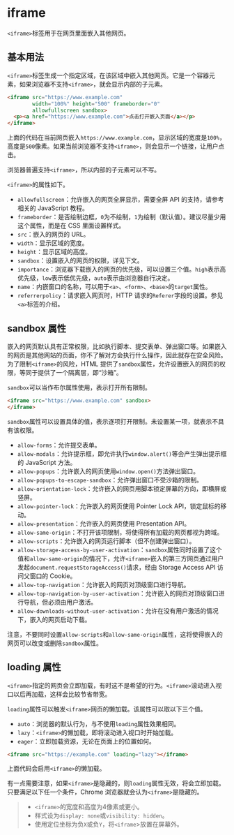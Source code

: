 # iframe

`<iframe>`标签用于在网页里面嵌入其他网页。

## 基本用法

`<iframe>`标签生成一个指定区域，在该区域中嵌入其他网页。它是一个容器元素，如果浏览器不支持`<iframe>`，就会显示内部的子元素。

```html
<iframe src="https://www.example.com"
        width="100%" height="500" frameborder="0"
        allowfullscreen sandbox>
  <p><a href="https://www.example.com">点击打开嵌入页面</a></p>
</iframe>
```

上面的代码在当前网页嵌入`https://www.example.com`，显示区域的宽度是`100%`，高度是`500`像素。如果当前浏览器不支持`<iframe>`，则会显示一个链接，让用户点击。

浏览器普遍支持`<iframe>`，所以内部的子元素可以不写。

`<iframe>`的属性如下。

- `allowfullscreen`：允许嵌入的网页全屏显示，需要全屏 API 的支持，请参考相关的 JavaScript 教程。
- `frameborder`：是否绘制边框，`0`为不绘制，`1`为绘制（默认值）。建议尽量少用这个属性，而是在 CSS 里面设置样式。
- `src`：嵌入的网页的 URL。
- `width`：显示区域的宽度。
- `height`：显示区域的高度。
- `sandbox`：设置嵌入的网页的权限，详见下文。
- `importance`：浏览器下载嵌入的网页的优先级，可以设置三个值。`high`表示高优先级，`low`表示低优先级，`auto`表示由浏览器自行决定。
- `name`：内嵌窗口的名称，可以用于`<a>`、`<form>`、`<base>`的`target`属性。
- `referrerpolicy`：请求嵌入网页时，HTTP 请求的`Referer`字段的设置。参见`<a>`标签的介绍。

## sandbox 属性

嵌入的网页默认具有正常权限，比如执行脚本、提交表单、弹出窗口等。如果嵌入的网页是其他网站的页面，你不了解对方会执行什么操作，因此就存在安全风险。为了限制`<iframe>`的风险，HTML 提供了`sandbox`属性，允许设置嵌入的网页的权限，等同于提供了一个隔离层，即“沙箱”。

`sandbox`可以当作布尔属性使用，表示打开所有限制。

```html
<iframe src="https://www.example.com" sandbox>
</iframe>
```

`sandbox`属性可以设置具体的值，表示逐项打开限制。未设置某一项，就表示不具有该权限。

- `allow-forms`：允许提交表单。
- `allow-modals`：允许提示框，即允许执行`window.alert()`等会产生弹出提示框的 JavaScript 方法。
- `allow-popups`：允许嵌入的网页使用`window.open()`方法弹出窗口。
- `allow-popups-to-escape-sandbox`：允许弹出窗口不受沙箱的限制。
- `allow-orientation-lock`：允许嵌入的网页用脚本锁定屏幕的方向，即横屏或竖屏。
- `allow-pointer-lock`：允许嵌入的网页使用 Pointer Lock API，锁定鼠标的移动。
- `allow-presentation`：允许嵌入的网页使用 Presentation API。
- `allow-same-origin`：不打开该项限制，将使得所有加载的网页都视为跨域。
- `allow-scripts`：允许嵌入的网页运行脚本（但不创建弹出窗口）。
- `allow-storage-access-by-user-activation`：`sandbox`属性同时设置了这个值和`allow-same-origin`的情况下，允许`<iframe>`嵌入的第三方网页通过用户发起`document.requestStorageAccess()`请求，经由 Storage Access API 访问父窗口的 Cookie。
- `allow-top-navigation`：允许嵌入的网页对顶级窗口进行导航。
- `allow-top-navigation-by-user-activation`：允许嵌入的网页对顶级窗口进行导航，但必须由用户激活。
- `allow-downloads-without-user-activation`：允许在没有用户激活的情况下，嵌入的网页启动下载。

注意，不要同时设置`allow-scripts`和`allow-same-origin`属性，这将使得嵌入的网页可以改变或删除`sandbox`属性。

## loading 属性

`<iframe>`指定的网页会立即加载，有时这不是希望的行为。`<iframe>`滚动进入视口以后再加载，这样会比较节省带宽。

`loading`属性可以触发`<iframe>`网页的懒加载。该属性可以取以下三个值。

- `auto`：浏览器的默认行为，与不使用`loading`属性效果相同。
- `lazy`：`<iframe>`的懒加载，即将滚动进入视口时开始加载。
- `eager`：立即加载资源，无论在页面上的位置如何。

```html
<iframe src="https://example.com" loading="lazy"></iframe>
```

上面代码会启用`<iframe>`的懒加载。

有一点需要注意，如果`<iframe>`是隐藏的，则`loading`属性无效，将会立即加载。只要满足以下任一个条件，Chrome 浏览器就会认为`<iframe>`是隐藏的。

> - `<iframe>`的宽度和高度为4像素或更小。
> - 样式设为`display: none`或`visibility: hidden`。
> - 使用定位坐标为负`X`或负`Y`，将`<iframe`>放置在屏幕外。
